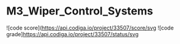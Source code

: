 # M3_Wiper_Control_Systems

![code score](https://api.codiga.io/project/33507/score/svg
![code grade]https://api.codiga.io/project/33507/status/svg
